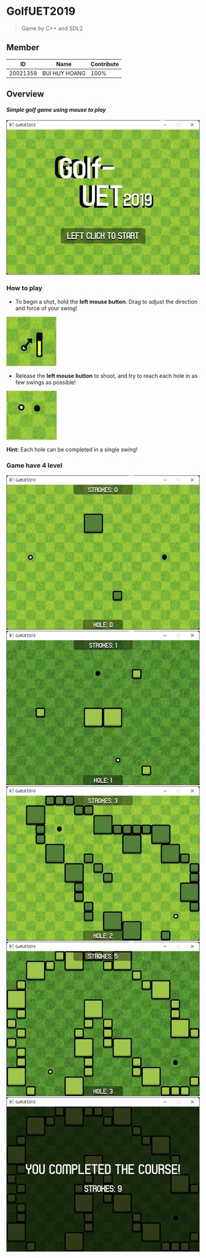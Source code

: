 # GolfUET2019
> Game by C++ and SDL2

## Member
|ID|Name|Contribute|
|--|----|----------|
|20021359|BUI HUY HOANG|100%|

## Overview
#### _Simple golf game using mouse to play_

![introImage](https://github.com/hoangbuii/GolfUET2019/blob/main/assets/demo/Screenshot%202022-07-30%20201826.png)
### How to play

* To begin a shot, hold the **left mouse button**. Drag to adjust the direction and force of your swing!

![h2p1](https://github.com/hoangbuii/GolfUET2019/blob/main/assets/demo/Screenshot%202022-07-30%20203551.png)

* Release the **left mouse button** to shoot, and try to reach each hole in as few swings as possible!

![h2p2](https://github.com/hoangbuii/GolfUET2019/blob/main/assets/demo/Screenshot%202022-07-30%20203648.png)

**Hint:** Each hole can be completed in a single swing!

### Game have 4 level
![lv0](https://github.com/hoangbuii/GolfUET2019/blob/main/assets/demo/Screenshot%202022-07-30%20204257.png)
![lv1](https://github.com/hoangbuii/GolfUET2019/blob/main/assets/demo/Screenshot%202022-07-30%20204312.png)
![lv2](https://github.com/hoangbuii/GolfUET2019/blob/main/assets/demo/Screenshot%202022-07-30%20204330.png)
![lv3](https://github.com/hoangbuii/GolfUET2019/blob/main/assets/demo/Screenshot%202022-07-30%20204352.png)
![done](https://github.com/hoangbuii/GolfUET2019/blob/main/assets/demo/Screenshot%202022-07-30%20204436.png)
